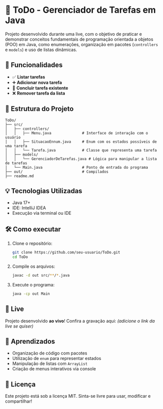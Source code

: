 # 📝 ToDo - Gerenciador de Tarefas em Java

Projeto desenvolvido durante uma live, com o objetivo de praticar e demonstrar conceitos fundamentais de programação orientada a objetos (POO) em Java, como enumerações, organização em pacotes (`controllers` e `models`) e uso de listas dinâmicas.

## 🚀 Funcionalidades

- ✅ **Listar tarefas**
- ➕ **Adicionar nova tarefa**
- 🏁 **Concluir tarefa existente**
- ❌ **Remover tarefa da lista**

## 🧱 Estrutura do Projeto

```
ToDo/
├── src/
│   ├── controllers/
│   │   ├── Menu.java              # Interface de interação com o usuário
│   │   ├── SituacaoEnnum.java     # Enum com os estados possíveis de uma tarefa
│   │   └── Tarefa.java            # Classe que representa uma tarefa
│   ├── models/
│   │   └── GerenciadorDeTarefas.java # Lógica para manipular a lista de tarefas
│   └── Main.java                  # Ponto de entrada do programa
├── out/                           # Compilados
├── readme.md
```

## 💡 Tecnologias Utilizadas

- Java 17+
- IDE: IntelliJ IDEA
- Execução via terminal ou IDE

## 🛠 Como executar

1. Clone o repositório:
   ```bash
   git clone https://github.com/seu-usuario/ToDo.git
   cd ToDo
   ```

2. Compile os arquivos:
   ```bash
   javac -d out src/**/*.java
   ```

3. Execute o programa:
   ```bash
   java -cp out Main
   ```

## 🎥 Live

Projeto desenvolvido **ao vivo**! Confira a gravação aqui: *(adicione o link da live se quiser)*

## 🧠 Aprendizados

- Organização de código com pacotes
- Utilização de `enum` para representar estados
- Manipulação de listas com `ArrayList`
- Criação de menus interativos via console

## 📄 Licença

Este projeto está sob a licença MIT. Sinta-se livre para usar, modificar e compartilhar!
